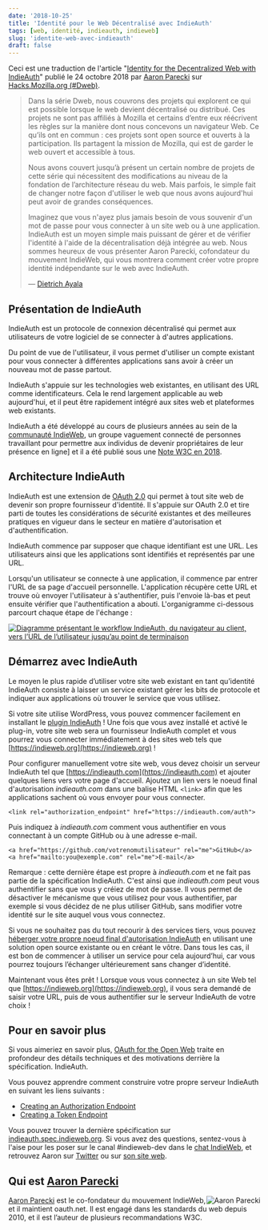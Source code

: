 ```yaml
---
date: '2018-10-25'
title: 'Identité pour le Web Décentralisé avec IndieAuth'
tags: [web, identité, indieauth, indieweb]
slug: 'identite-web-avec-indieauth'
draft: false
---
```


Ceci est une traduction de l'article "[Identity for the Decentralized Web with IndieAuth](https://hacks.mozilla.org/2018/10/dweb-identity-for-the-decentralized-web-with-indieauth/)" publié le 24 octobre 2018 par [Aaron Parecki](https://aaronparecki.com/) sur [Hacks.Mozilla.org (#Dweb)](https://hacks.mozilla.org/category/dweb/).

<blockquote><p>Dans la série Dweb, nous couvrons des projets qui explorent ce qui est possible lorsque le web devient décentralisé ou distribué. Ces projets ne sont pas affiliés à Mozilla et certains d’entre eux réécrivent les règles sur la manière dont nous concevons un navigateur Web. Ce qu’ils ont en commun : ces projets sont open source et ouverts à la participation. Ils partagent la mission de Mozilla, qui est de garder le web ouvert et accessible à tous.</p>
<p>Nous avons couvert jusqu’à présent un certain nombre de projets de cette série qui nécessitent des modifications au niveau de la fondation de l’architecture réseau du web. Mais parfois, le simple fait de changer notre façon d'utiliser le web que nous avons aujourd'hui peut avoir de grandes conséquences.
</p>

<p>Imaginez que vous n'ayez plus jamais besoin de vous souvenir d'un mot de passe pour vous connecter à un site web ou à une application. IndieAuth est un moyen simple mais puissant de gérer et de vérifier l'identité à l'aide de la décentralisation déjà intégrée au web. Nous sommes heureux de vous présenter Aaron Parecki, cofondateur du mouvement IndieWeb, qui vous montrera comment créer votre propre identité indépendante sur le web avec IndieAuth.</p>

<footer>— <a href="https://mastodon.social/@dietrich">Dietrich Ayala</a></footer>
</blockquote>

## Présentation de IndieAuth

IndieAuth est un protocole de connexion décentralisé qui permet aux utilisateurs de votre logiciel de se connecter à d'autres applications.

Du point de vue de l'utilisateur, il vous permet d'utiliser un compte existant pour vous connecter à différentes applications sans avoir à créer un nouveau mot de passe partout.

IndieAuth s'appuie sur les technologies web existantes, en utilisant des URL comme identificateurs. Cela le rend largement applicable au web aujourd'hui, et il peut être rapidement intégré aux sites web et plateformes web existants.

IndieAuth a été développé au cours de plusieurs années au sein de la [communauté IndieWeb](https://indieweb.org/), un groupe vaguement connecté de personnes travaillant pour permettre aux individus de devenir propriétaires de leur présence en ligne] et il a été publié sous une [Note W3C en 2018](https://www.w3.org/TR/indieauth/).


## Architecture IndieAuth

IndieAuth est une extension de [OAuth 2.0](https://oauth.net/2/) qui permet à tout site web de devenir son propre fournisseur d'identité. Il s'appuie sur OAuth 2.0 et tire parti de toutes les considérations de sécurité existantes et des meilleures pratiques en vigueur dans le secteur en matière d'autorisation et d'authentification.

IndieAuth commence par supposer que chaque identifiant est une URL. Les utilisateurs ainsi que les applications sont identifiés et représentés par une URL.

Lorsqu'un utilisateur se connecte à une application, il commence par entrer l'URL de sa page d'accueil personnelle. L'application récupère cette URL et trouve où envoyer l'utilisateur à s'authentifier, puis l'envoie là-bas et peut ensuite vérifier que l'authentification a abouti. L'organigramme ci-dessous parcourt chaque étape de l'échange :

[![Diagramme présentant le workflow IndieAuth, du navigateur au client, vers l’URL de l’utilisateur jusqu’au point de terminaison](https://2r4s9p1yi1fa2jd7j43zph8r-wpengine.netdna-ssl.com/files/2018/10/IndieAuth-diagram-.jpg)](https://2r4s9p1yi1fa2jd7j43zph8r-wpengine.netdna-ssl.com/files/2018/10/IndieAuth-diagram-.jpg)

## Démarrez avec IndieAuth

Le moyen le plus rapide d’utiliser votre site web existant en tant qu’identité IndieAuth consiste à laisser un service existant gérer les bits de protocole et indiquer aux applications où trouver le service que vous utilisez.

Si votre site utilise WordPress, vous pouvez commencer facilement en installant le [plugin IndieAuth](https://wordpress.org/plugins/indieauth/) !  Une fois que vous avez installé et activé le plug-in, votre site web sera un fournisseur IndieAuth complet et vous pourrez vous connecter immédiatement à des sites web tels que [https://indieweb.org](https://indieweb.org) !

Pour configurer manuellement votre site web, vous devez choisir un serveur IndieAuth tel que [https://indieauth.com](https://indieauth.com) et ajouter quelques liens vers votre page d'accueil. Ajoutez un lien vers le noeud final d'autorisation _indieauth.com_ dans une balise HTML `<link>` afin que les applications sachent où vous envoyer pour vous connecter.

    <link rel="authorization_endpoint" href="https://indieauth.com/auth">

Puis indiquez à _indieauth.com_ comment vous authentifier en vous connectant à un compte GitHub ou à une adresse e-mail.
    
    <a href="https://github.com/votrenomutilisateur" rel="me">GitHub</a>
    <a href="mailto:you@exemple.com" rel="me">E-mail</a>
  
Remarque : cette dernière étape est propre à _indieauth.com_ et ne fait pas partie de la spécification IndieAuth. C'est ainsi que _indieauth.com_ peut vous authentifier sans que vous y créiez de mot de passe. Il vous permet de désactiver le mécanisme que vous utilisez pour vous authentifier, par exemple si vous décidez de ne plus utiliser GitHub, sans modifier votre identité sur le site auquel vous vous connectez.

Si vous ne souhaitez pas du tout recourir à des services tiers, vous pouvez [héberger votre propre noeud final d'autorisation IndieAuth](https://indieweb.org/IndieAuth#Implementations) en utilisant une solution open source existante ou en créant le vôtre. Dans tous les cas, il est bon de commencer à utiliser un service pour cela aujourd’hui, car vous pourrez toujours l’échanger ultérieurement sans changer d’identité.

Maintenant vous êtes prêt ! Lorsque vous vous connectez à un site Web tel que [https://indieweb.org](https://indieweb.org), il vous sera demandé de saisir votre URL, puis de vous authentifier sur le serveur IndieAuth de votre choix !

## Pour en savoir plus

Si vous aimeriez en savoir plus, [OAuth for the Open Web](https://aaronparecki.com/2018/07/07/7/oauth-for-the-open-web) traite en profondeur des détails techniques et des motivations derrière la spécification. IndieAuth.

Vous pouvez apprendre comment construire votre propre serveur IndieAuth en suivant les liens suivants : 

  * [Creating an Authorization Endpoint](https://indieweb.org/authorization-endpoint)
  * [Creating a Token Endpoint](https://indieweb.org/token-endpoint)

Vous pouvez trouver la dernière spécification sur [indieauth.spec.indieweb.org](https://indieauth.spec.indieweb.org/). Si vous avez des questions, sentez-vous à l'aise pour les poser sur le canal #indieweb-dev dans le [chat IndieWeb](https://indieweb.org/discuss), et retrouvez Aaron sur [Twitter](https://twitter.com/aaronpk) ou sur [son site web](https://aaronparecki.com/aaronpk).

## Qui est [Aaron Parecki](https://aaronparecki.com/)

<span style = "float:right">![Aaron Parecki](https://2r4s9p1yi1fa2jd7j43zph8r-wpengine.netdna-ssl.com/files/2018/10/aaron@parecki.com_avatar_1539906454-64x64.jpg)</span>

[Aaron Parecki](https://aaronparecki.com) est le co-fondateur du mouvement IndieWeb, et il maintient oauth.net. Il est engagé dans les standards du web depuis 2010, et il est l’auteur de plusieurs recommandations W3C.




